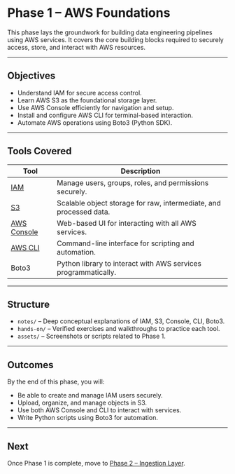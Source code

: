 # Phase 1 – AWS Foundations

This phase lays the groundwork for building data engineering pipelines using AWS services. It covers the core building blocks required to securely access, store, and interact with AWS resources.

---

## Objectives

- Understand IAM for secure access control.
- Learn AWS S3 as the foundational storage layer.
- Use AWS Console efficiently for navigation and setup.
- Install and configure AWS CLI for terminal-based interaction.
- Automate AWS operations using Boto3 (Python SDK).

---

## Tools Covered

| Tool       | Description                                                                 |
|------------|-----------------------------------------------------------------------------|
| [IAM](phase-1-aws-foundations/notes/iam.md)        | Manage users, groups, roles, and permissions securely.                      |
| [S3](phase-1-aws-foundations/notes/s3.md)         | Scalable object storage for raw, intermediate, and processed data.         |
| [AWS Console](phase-1-aws-foundations/notes/aws_console.md) | Web-based UI for interacting with all AWS services.                        |
| [AWS CLI](phase-1-aws-foundations/notes/aws_cli.md)    | Command-line interface for scripting and automation.                        |
| Boto3      | Python library to interact with AWS services programmatically.              |

---

## Structure

- `notes/` – Deep conceptual explanations of IAM, S3, Console, CLI, Boto3.
- `hands-on/` – Verified exercises and walkthroughs to practice each tool.
- `assets/` – Screenshots or scripts related to Phase 1.

---

## Outcomes

By the end of this phase, you will:
- Be able to create and manage IAM users securely.
- Upload, organize, and manage objects in S3.
- Use both AWS Console and CLI to interact with services.
- Write Python scripts using Boto3 for automation.

---

## Next

Once Phase 1 is complete, move to [Phase 2 – Ingestion Layer](../phase-2-ingestion/README.md).
